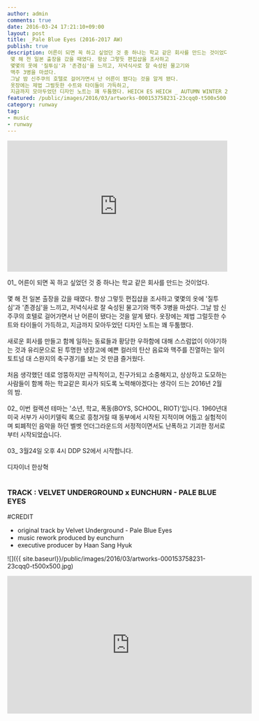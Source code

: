 ```yaml
---
author: admin
comments: true
date: 2016-03-24 17:21:10+09:00
layout: post
title: _Pale Blue Eyes (2016-2017 AW)
publish: true
description: 어른이 되면 꼭 하고 싶었던 것 중 하나는 학교 같은 회사를 만드는 것이었다.
 몇 해 전 일본 출장을 갔을 때였다. 항상 그렇듯 편집샵을 조사하고
 몇몇의 옷에 '질투심'과 '존경심'을 느끼고, 저녁식사로 잘 숙성된 물고기와
 맥주 3병을 마셨다.
 그날 밤 신주쿠의 호텔로 걸어가면서 난 어른이 됐다는 것을 알게 됐다.
 옷장에는 제법 그럴듯한 수트와 타이들이 가득하고,
 지금까지 모아두었던 디자인 노트는 꽤 두툼했다. HEICH ES HEICH _ AUTUMN WINTER 2016-2017
featured: /public/images/2016/03/artworks-000153758231-23cqq0-t500x500.jpg
category: runway
tag:
- music
- runway
---
```


<iframe width="100%" height="300" scrolling="no" frameborder="no" src="https://w.soundcloud.com/player/?url=https%3A//api.soundcloud.com/tracks/254782383&amp;color=%23ff5500&amp;auto_play=false&amp;hide_related=false&amp;show_comments=true&amp;show_user=true&amp;show_reposts=false&amp;show_teaser=true&amp;visual=true"></iframe>

01_ 어른이 되면 꼭 하고 싶었던 것 중 하나는 학교 같은 회사를 만드는 것이었다.
<br><br>
몇 해 전 일본 출장을 갔을 때였다. 항상 그렇듯 편집샵을 조사하고
몇몇의 옷에 '질투심'과 '존경심'을 느끼고, 저녁식사로 잘 숙성된 물고기와
맥주 3병을 마셨다.
그날 밤 신주쿠의 호텔로 걸어가면서 난 어른이 됐다는 것을 알게 됐다.
옷장에는 제법 그럴듯한 수트와 타이들이 가득하고,
지금까지 모아두었던 디자인 노트는 꽤 두툼했다.
<br><br>
새로운 회사를 만들고 함께 일하는 동료들과 황당한 우하함에 대해 스스럼없이
이야기하는 것과 유리문으로 된 투명한 냉장고에 예쁜 컬러의 탄산 음료와 맥주를
진열하는 일이 토트넘 대 스완지의 축구경기를 보는 것 만큼 즐거웠다.
<br><br>
처음 생각했던 데로 엉뚱하지만 규칙적이고, 친구가되고 소중해지고,
상상하고 도모하는 사람들이 함께 하는 학교같은 회사가 되도록
노력해야겠다는 생각이 드는 2016년 2월의 밤.
<br><br>
02_ 이번 컬렉션 테마는 '소년, 학교, 폭동(BOYS, SCHOOL, RIOT)'입니다.
1960년대 미국 서부가 사이키델릭 록으로 흥청거릴 때 동부에서 시작된
지적이며 어둡고 실험적이며 퇴폐적인 음악을 하던 벨벳 언더그라운드의
서정적이면서도 난폭하고 기괴한 정서로부터 시작되었습니다.
<br><br>
03_ 3월24일 오후 4시 DDP S2에서 시작합니다.
<br><br>
디자이너 한상혁
<br><br>
### TRACK : VELVET UNDERGROUND x EUNCHURN - PALE BLUE EYES
#CREDIT
- original track by Velvet Underground - Pale Blue Eyes
- music rework produced by eunchurn
- executive producer by Haan Sang Hyuk

![]({{ site.baseurl}}/public/images/2016/03/artworks-000153758231-23cqq0-t500x500.jpg)


<div class="videoWrapper">
<iframe width="560" height="315" src="https://www.youtube.com/embed/XlTF2bCQ4lQ?rel=0&amp;showinfo=0" frameborder="0" allowfullscreen></iframe>
</div>